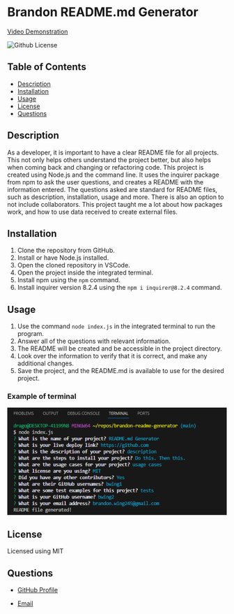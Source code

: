 # Brandon README.md Generator

[Video Demonstration](https://youtu.be/Eh-oumU7cEs)

![Github License](https://img.shields.io/badge/License-MIT-green.svg)

## Table of Contents

- [Description](#description)
- [Installation](#installation)
- [Usage](#usage)
- [License](#license)
- [Questions](#questions)

## Description

As a developer, it is important to have a clear README file for all projects. This not only helps others understand the project better, but also helps when coming back and changing or refactoring code. This project is created using Node.js and the command line. It uses the inquirer package from npm to ask the user questions, and creates a README with the information entered. The questions asked are standard for README files, such as description, installation, usage and more. There is also an option to not include collaborators. This project taught me a lot about how packages work, and how to use data received to create external files.

## Installation

1. Clone the repository from GitHub.
2. Install or have Node.js installed.
3. Open the cloned repository in VSCode.
4. Open the project inside the integrated terminal.
5. Install npm using the `npm` command.
6. Install inquirer version 8.2.4 using the `npm i inquirer@8.2.4` command.

## Usage

1. Use the command `node index.js` in the integrated terminal to run the program.
2. Answer all of the questions with relevant information.
3. The README will be created and be accessible in the project directory.
4. Look over the information to verify that it is correct, and make any additional changes.
5. Save the project, and the README.md is available to use for the desired project.

### Example of terminal

![readme-terminal](./assets/readme-terminal.png)

## License

Licensed using MIT

## Questions

- [GitHub Profile](https://github.com/bwing2)

- [Email](brandon.wing245@gmail.com)
